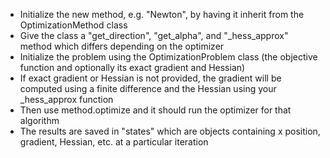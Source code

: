 * Initialize the new method, e.g. "Newton", by having it inherit from the OptimizationMethod class
* Give the class a "get_direction", "get_alpha", and "_hess_approx" method which differs depending on the optimizer
* Initialize the problem using the OptimizationProblem class (the objective function and optionally its exact gradient and Hessian)
* If exact gradient or Hessian is not provided, the gradient will be computed using a finite difference and the Hessian using your _hess_approx function
* Then use method.optimize and it should run the optimizer for that algorithm
* The results are saved in "states" which are objects containing x position, gradient, Hessian, etc. at a particular iteration
